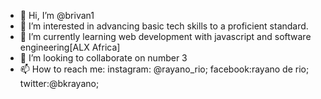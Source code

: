 - 👋 Hi, I’m @brivan1
- 👀 I’m interested in advancing basic tech skills to a proficient standard.
- 🌱 I’m currently learning web development with javascript and software engineering[ALX Africa]
- 💞️ I’m looking to collaborate on number 3
- 📫 How to reach me: instagram: @rayano_rio; facebook:rayano de rio; twitter:@bkrayano;

<!---
brivan1/brivan1 is a ✨ special ✨ repository because its `README.md` (this file) appears on your GitHub profile.
You can click the Preview link to take a look at your changes.
--->
